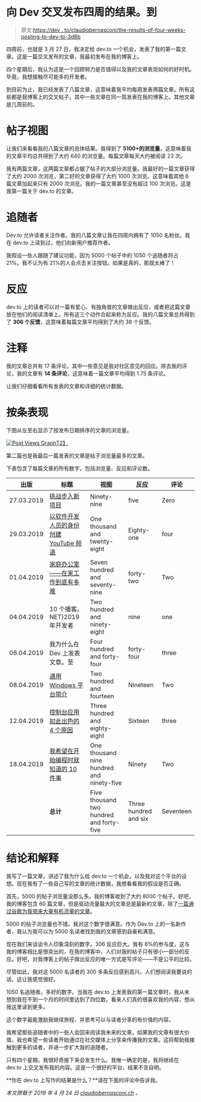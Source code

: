 # 向 Dev 交叉发布四周的结果。到

> 原文:[https://dev . to/claudiobernasconi/the-results-of-four-weeks-posting-to-dev-to-3d8b](https://dev.to/claudiobernasconi/the-results-of-four-weeks-of-cross-posting-to-dev-to-3d8b)

四周前，也就是 3 月 27 日，我决定给 dev.to 一个机会，发表了我的第一篇文章。这是一篇交叉发布的文章，我最初发布在我的博客上。

四个星期后，我认为这是一个回顾努力是否值得以及我的文章表现如何的好时机。毕竟，我想接触尽可能多的开发者。

到目前为止，我已经发表了八篇文章，这意味着我平均每周发表两篇文章。所有这些都是我博客上的交叉帖子。其中一些文章在同一周发表在我的博客上。其他文章是几周前的。

# [](#post-views)帖子视图

让我们来看看我的八篇文章的总体结果。我得到了 **5100+的浏览量**，这意味着我的文章平均总共得到了大约 640 的浏览量。每篇文章每天大约被阅读 23 次。

我有两篇文章，这两篇文章都占据了帖子的大部分浏览量。我最好的一篇文章获得了大约 2000 次浏览，第二好的文章获得了大约 1000 次浏览。这意味着其他 6 篇文章加起来只有 2000 次浏览。我的一篇文章甚至没有超过 100 次浏览。这是我第一篇关于 dev.to 的文章。

# [](#followers)追随者

Dev.to 允许读者关注作者。我的八篇文章让我在四周内拥有了 1050 名粉丝。我在 dev.to 上读到过，他们向新用户推荐作者。

我假设一些人跟随了建议功能，因为 5000 个帖子中的 1050 个追随者将占 21%。我不认为有 21%的人会点击关注按钮。如果是真的，那就太棒了！

# [](#reactions)反应

dev.to 上的读者可以对一篇有爱心、有独角兽的文章做出反应，或者把这篇文章放在他们的阅读清单上。所有这三个动作合起来称为反应。我的八篇文章总共得到了 **306 个反馈**，这意味着每篇文章平均得到了大约 38 个反馈。

# [](#comments)注释

我的文章总共有 17 条评论。其中一些意见是我对社区意见的回应。除去我的评论，我的文章有 **14 条评论**，这意味着一篇文章平均得到 1.75 条评论。

让我们仔细看看所有发表的文章和详细的统计数据。

# [](#performance-by-article)按条表现

下图从左至右显示了按发布日期排序的文章的浏览量。

[![Post Views Graph](../Images/240aa1807da8662c3c68500824dca5eb.png)T2】](https://res.cloudinary.com/practicaldev/image/fetch/s--xQ94S5Sk--/c_limit%2Cf_auto%2Cfl_progressive%2Cq_auto%2Cw_880/https://www.claudiobernasconi.ch/wp-content/uploads/2019/04/PostViews.jpg)

第二篇也是我最后一篇发表的文章是帖子浏览量最多的文章。

下表包含了每篇文章的所有数字，包括浏览量、反应和评论数。

| 出版 | 标题 | 视图 | 反应 | 评论 |
| --- | --- | --- | --- | --- |
| 27.03.2019 | [挑战步入新项目](https://dev.to/claudiobernasconi/challenges-stepping-into-a-new-project-1b8a) | Ninety-nine | five | Zero |
| 29.03.2019 | [以软件开发人员的身份创建 YouTube 频道](https://dev.to/claudiobernasconi/starting-a-youtube-channel-as-a-software-developer-16n9) | One thousand and twenty-eight | Eighty-one | four |
| 01.04.2019 | [家庭办公室——在家工作到底有多难](https://dev.to/claudiobernasconi/home-office-how-working-from-home-really-is-5a59) | Seven hundred and seventy-nine | forty-two | Two |
| 04.04.2019 | 10 个播客。NET)2019 年开发者 | Two hundred and ninety-eight | nine | one |
| 06.04.2019 | 我为什么在 Dev 上发表文章。至 | Four hundred and forty-four | forty-four | three |
| 08.04.2019 | [通用 Windows 平台简介](https://dev.to/claudiobernasconi/introduction-to-the-universal-windows-platform-1a0d) | Two hundred and fourteen | Nineteen | Two |
| 12.04.2019 | [控制台应用如此出色的 4 个原因](https://dev.to/claudiobernasconi/4-reasons-why-console-applications-are-great-3pnd) | Three hundred and eighty-eight | Sixteen | three |
| 18.04.2019 | [我希望在开始编程时就知道的 10 件事](https://dev.to/claudiobernasconi/10-things-i-wish-i-knew-when-i-started-programming-51al) | One thousand nine hundred and ninety-five | Ninety | Two |
|  | **总计** | Five thousand two hundred and forty-five | Three hundred and six | Seventeen |

# [](#conclusion-and-interpretation)结论和解释

我写了一篇文章，讲述了我为什么给 dev.to 一个机会，以及我对这个平台的设想。现在我有了一些自己写的文章的统计数据，我想看看我的假设是否正确。

首先，5000 的帖子浏览量没那么多。我的博客收到了大约 8000 个帖子。好吧，我的博客包含 60 篇文章，但是驱动流量最大的文章总是最新的文章，除了[一篇通过谷歌为我带来大量有机流量的文章](https://www.claudiobernasconi.ch/2013/07/22/when-to-use-ienumerable-icollection-ilist-and-list/)。

5000 的帖子浏览量也不错。我对这个数字很满意。作为 Dev.to 上的一名新作者，我认为我可以为 5000 名读者找到我的文章感到自豪和满意。

现在我们来谈谈令人印象深刻的数字。306 反应巨大。我有 6%的参与度，这与我的博客相比是很突出的，在我的博客中，人们对我的帖子只有很小一部分的反应。好吧，对我博客上的帖子做出反应的唯一方式是写评论——不是公平的比较。

尽管如此，我对这 5000 名读者的 300 多条反应感到高兴。人们想阅读我要说的话，这让我感觉很好。

1050 名追随者。多好的数字。当我在 dev.to 上发表我的第一篇文章时，我从未想到我在不到一个月的时间里达到了四位数。看来人们真的很喜欢我的内容，想从我这里读到更多。

这个数字最能激励我继续旅程，并思考可以与读者分享的有价值的内容。

我希望那些追随者中的一些人会回来阅读我未来的文章。如果我的文章有很大价值，我也希望一些读者开始通过在社交媒体上分享来传播我的文章。这将帮助我接触到更多的读者，并进一步扩大我的追随者。

只有四个星期。我很好奇接下来会发生什么。我唯一确定的是，我将继续在 dev.to 上交叉发布我的内容。这是一个很好的平台，结果不言自明。

**你在 dev.to 上写作的结果是什么？**请在下面的评论中告诉我。

*本文原载于 2019 年 4 月 24 日 [claudiobernasconi.ch](https://www.claudiobernasconi.ch/2019/04/24/the-results-of-four-weeks-of-cross-posting-to-dev-to/) 。*